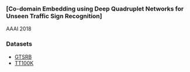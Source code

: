 ### [Co-domain Embedding using Deep Quadruplet Networks for Unseen Traffic Sign Recognition]

AAAI 2018

### Datasets
+ [GTSRB](http://benchmark.ini.rub.de/?section=gtsrb&subsection=dataset)
+ [TT100K](http://cg.cs.tsinghua.edu.cn/traffic-sign/)
